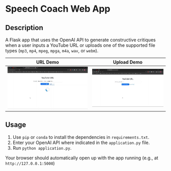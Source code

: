 # Speech Coach Web App

## Description
A Flask app that uses the OpenAI API to generate constructive critiques when a user inputs a YouTube URL or uploads one of the supported file types (`mp3`, `mp4`, `mpeg`, `mpga`, `m4a`, `wav`, or `webm`). 

| URL Demo | Upload Demo |
|---------|---------|
| ![Video 1](https://github.com/nickmccarty/speech-coach-web-app/blob/main/images/youtube-url-demo.gif) | ![Video 2](https://github.com/nickmccarty/speech-coach-web-app/blob/main/images/upload-demo.gif) |

## Usage

1) Use `pip` or `conda` to install the dependencies in `requirements.txt`.
2) Enter your OpenAI API where indicated in the `application.py` file.
3) Run `python application.py`.

Your browser should automatically open up with the app running (e.g., at `http://127.0.0.1:5000`)
